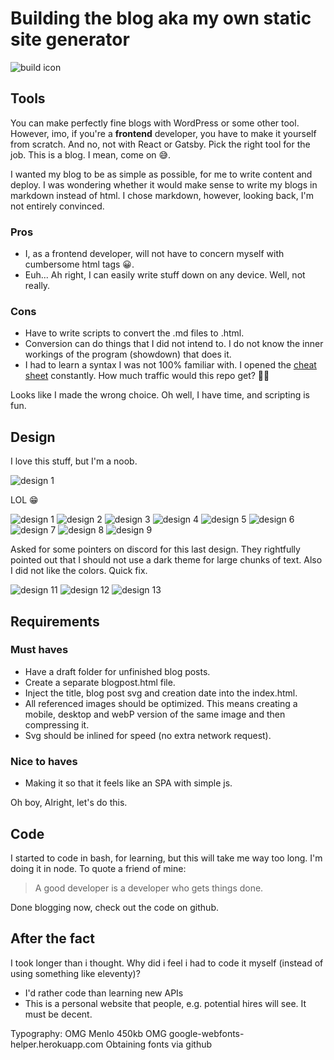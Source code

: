 # Building the blog aka my own static site generator

![build icon](./images/build.svg)

## Tools

You can make perfectly fine blogs with WordPress or some other tool.
However, imo, if you're a **frontend** developer, you have to make it yourself from scratch. And no, not with React or Gatsby. Pick the right tool for the job. This is a blog. I mean, come on 😅.

I wanted my blog to be as simple as possible, for me to write content and deploy.
I was wondering whether it would make sense to write my blogs in markdown instead of html. I chose markdown, however, looking back, I'm not entirely convinced.

### Pros

- I, as a frontend developer, will not have to concern myself with cumbersome html tags 😀.
- Euh... Ah right, I can easily write stuff down on any device. Well, not really.

### Cons

- Have to write scripts to convert the .md files to .html.
- Conversion can do things that I did not intend to. I do not know the inner workings of the program (showdown) that does it.
- I had to learn a syntax I was not 100% familiar with. I opened the [cheat sheet](https://github.com/adam-p/markdown-here/wiki/Markdown-Cheatsheet) constantly. How much traffic would this repo get? 🤔😃

Looks like I made the wrong choice.
Oh well, I have time, and scripting is fun.

## Design

I love this stuff, but I'm a noob.

![design 1](./images/design_1.png)

LOL 😁

![design 1](./images/design_2.png)
![design 2](./images/design_3.png)
![design 3](./images/design_4.png)
![design 4](./images/design_5.png)
![design 5](./images/design_6.png)
![design 6](./images/design_7.png)
![design 7](./images/design_8.png)
![design 8](./images/design_9.png)
![design 9](./images/design_10.png)

Asked for some pointers on discord for this last design. They rightfully pointed out that I should not use a dark theme for large chunks of text. Also I did not like the colors. Quick fix.

![design 11](./images/design_11.png)
![design 12](./images/design_12.png)
![design 13](./images/design_13.png)

## Requirements

### Must haves

- Have a draft folder for unfinished blog posts.
- Create a separate blogpost.html file.
- Inject the title, blog post svg and creation date into the index.html.
- All referenced images should be optimized. This means creating a mobile, desktop and webP version of the same image and then compressing it.
- Svg should be inlined for speed (no extra network request).

### Nice to haves

- Making it so that it feels like an SPA with simple js.

Oh boy, Alright, let's do this.

## Code

I started to code in bash, for learning, but this will take me way too long. I'm doing it in node.
To quote a friend of mine:

> A good developer is a developer who gets things done.

Done blogging now, check out the code on github.

## After the fact

I took longer than i thought.
Why did i feel i had to code it myself (instead of using something like eleventy)?

- I'd rather code than learning new APIs
- This is a personal website that people, e.g. potential hires will see. It must be decent.

Typography: OMG Menlo 450kb
OMG google-webfonts-helper.herokuapp.com
Obtaining fonts via github
